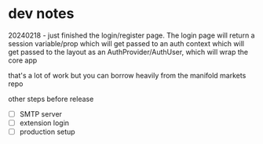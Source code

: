 # dev notes

20240218 - just finished the login/register page. The login page will return a session variable/prop which will get passed to an auth context which will get passed to the layout as an AuthProvider/AuthUser, which will wrap the core app

that's a lot of work but you can borrow heavily from the manifold markets repo

other steps before release

- [ ] SMTP server
- [ ] extension login 
- [ ] production setup